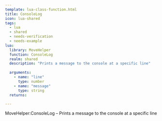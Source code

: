 ```yaml
---
template: lua-class-function.html
title: ConsoleLog
icon: lua-shared
tags:
  - lua
  - shared
  - needs-verification
  - needs-example
lua:
  library: MoveHelper
  function: ConsoleLog
  realm: shared
  description: "Prints a message to the console at a specific line"
  
  arguments:
    - name: "line"
      type: number
    - name: "message"
      type: string
  returns:
    
---
```


<div class="lua__search__keywords">
MoveHelper:ConsoleLog &#x2013; Prints a message to the console at a specific line
</div>
